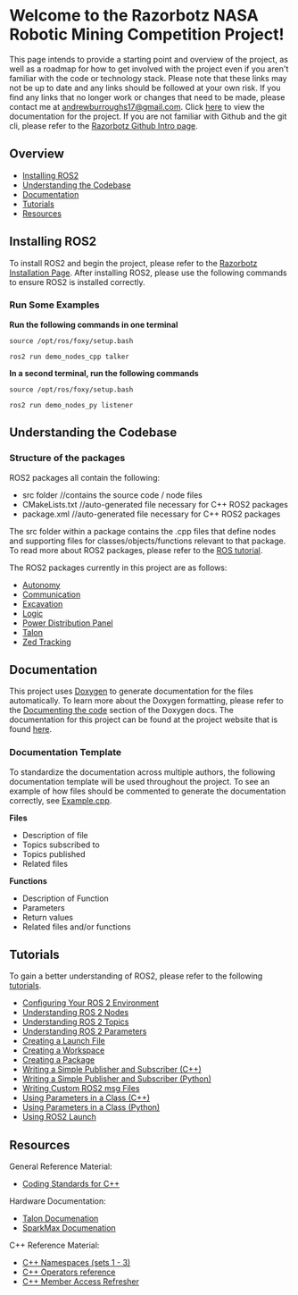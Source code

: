 # Welcome to the Razorbotz NASA Robotic Mining Competition Project!
This page intends to provide a starting point and overview of the project, as well as a roadmap for how to get involved with the project even if you aren't familiar with the code or technology stack. Please note that these links may not be up to date and any links should be followed at your own risk.  If you find any links that no longer work or changes that need to be made, please contact me at andrewburroughs17@gmail.com.  Click [here](https://razorbotz.github.io/ROS2/) to view the documentation for the project.  If you are not familiar with Github and the git cli, please refer to the [Razorbotz Github Intro page](https://github.com/Razorbotz/Test).

## Overview
* [Installing ROS2](https://github.com/Razorbotz/ROS2/tree/master#installing-ros2)
* [Understanding the Codebase](https://github.com/Razorbotz/ROS2/tree/master#understanding-the-codebase)
* [Documentation](https://github.com/Razorbotz/ROS2/tree/master#documentation)
* [Tutorials](https://github.com/Razorbotz/ROS2/tree/master#tutorials)
* [Resources](https://github.com/Razorbotz/ROS2/tree/master#resources)

## Installing ROS2
To install ROS2 and begin the project, please refer to the [Razorbotz Installation Page](https://github.com/Razorbotz/ROS2/tree/install).  After installing ROS2, please use the following commands to ensure ROS2 is installed correctly.

### Run Some Examples
**Run the following commands in one terminal**

```
source /opt/ros/foxy/setup.bash

ros2 run demo_nodes_cpp talker
```

**In a second terminal, run the following commands**

```
source /opt/ros/foxy/setup.bash

ros2 run demo_nodes_py listener
```

## Understanding the Codebase

### Structure of the packages
ROS2 packages all contain the following:
* src folder //contains the source code / node files
* CMakeLists.txt //auto-generated file necessary for C++ ROS2 packages
* package.xml //auto-generated file necessary for C++ ROS2 packages

The src folder within a package contains the .cpp files that define nodes and supporting files for classes/objects/functions relevant to that package.  To read more about ROS2 packages, please refer to the [ROS tutorial](https://docs.ros.org/en/foxy/Tutorials/Creating-Your-First-ROS2-Package.html).

The ROS2 packages currently in this project are as follows:
* [Autonomy](https://github.com/Razorbotz/ROS2/tree/master/skinny/src/autonomy)
* [Communication](https://github.com/Razorbotz/ROS2/tree/master/skinny/src/communication)
* [Excavation](https://github.com/Razorbotz/ROS2/tree/master/skinny/src/excavation)
* [Logic](https://github.com/Razorbotz/ROS2/tree/master/skinny/src/logic)
* [Power Distribution Panel](https://github.com/Razorbotz/ROS2/tree/master/skinny/src/poewr_distribution_panel)
* [Talon](https://github.com/Razorbotz/ROS2/tree/master/skinny/src/talon)
* [Zed Tracking](https://github.com/Razorbotz/ROS2/tree/master/skinny/src/zed_tracking)

## Documentation
This project uses [Doxygen](https://www.doxygen.nl/index.html) to generate documentation for the files automatically.  To learn more about the Doxygen formatting, please refer to the [Documenting the code](https://www.doxygen.nl/manual/docblocks.html) section of the Doxygen docs.  The documentation for this project can be found at the project website that is found [here](https://razorbotz.github.io/ROS2/).

### Documentation Template
To standardize the documentation across multiple authors, the following documentation template will be used throughout the project.  To see an example of how files should be commented to generate the documentation correctly, see [Example.cpp](https://github.com/Razorbotz/ROS2/blob/master/docs/Example.cpp).

**Files**
* Description of file
* Topics subscribed to
* Topics published
* Related files

**Functions**
* Description of Function
* Parameters
* Return values
* Related files and/or functions

## Tutorials

To gain a better understanding of ROS2, please refer to the following [tutorials](https://docs.ros.org/en/foxy/Tutorials.html).
* [Configuring Your ROS 2 Environment](https://docs.ros.org/en/foxy/Tutorials/Configuring-ROS2-Environment.html)
* [Understanding ROS 2 Nodes](https://docs.ros.org/en/foxy/Tutorials/Understanding-ROS2-Nodes.html)
* [Understanding ROS 2 Topics](https://docs.ros.org/en/foxy/Tutorials/Topics/Understanding-ROS2-Topics.html)
* [Understanding ROS 2 Parameters](https://docs.ros.org/en/foxy/Tutorials/Parameters/Understanding-ROS2-Parameters.html)
* [Creating a Launch File](https://docs.ros.org/en/foxy/Tutorials/Launch-Files/Creating-Launch-Files.html)
* [Creating a Workspace](https://docs.ros.org/en/foxy/Tutorials/Workspace/Creating-A-Workspace.html)
* [Creating a Package](https://docs.ros.org/en/foxy/Tutorials/Creating-Your-First-ROS2-Package.html)
* [Writing a Simple Publisher and Subscriber (C++)](https://docs.ros.org/en/foxy/Tutorials/Writing-A-Simple-Cpp-Publisher-And-Subscriber.html)
* [Writing a Simple Publisher and Subscriber (Python)](https://docs.ros.org/en/foxy/Tutorials/Writing-A-Simple-Py-Publisher-And-Subscriber.html)
* [Writing Custom ROS2 msg Files](https://docs.ros.org/en/foxy/Tutorials/Custom-ROS2-Interfaces.html)
* [Using Parameters in a Class (C++)](https://docs.ros.org/en/foxy/Tutorials/Using-Parameters-In-A-Class-CPP.html)
* [Using Parameters in a Class (Python)](https://docs.ros.org/en/foxy/Tutorials/Using-Parameters-In-A-Class-Python.html)
* [Using ROS2 Launch](https://docs.ros.org/en/foxy/Tutorials/Launch-Files/Using-ROS2-Launch-For-Large-Projects.html)

## Resources
General Reference Material: 
* [Coding Standards for C++](http://web.mit.edu/6.s096/www/standards.html)

Hardware Documentation:  
* [Talon Documenation](http://www.ctr-electronics.com/downloads/api/cpp/html/index.html)
* [SparkMax Documenation](https://docs.revrobotics.com/sparkmax/)

C++ Reference Material:
* [C++ Namespaces (sets 1 - 3)](https://www.geeksforgeeks.org/namespace-in-c/)
* [C++ Operators reference](https://www.cplusplus.com/doc/tutorial/operators/)
* [C++ Member Access Refresher](https://en.cppreference.com/w/cpp/language/operator_member_access)
